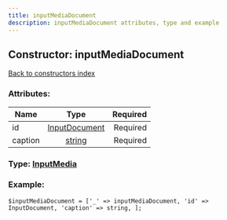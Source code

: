 ```yaml
---
title: inputMediaDocument
description: inputMediaDocument attributes, type and example
---
```

## Constructor: inputMediaDocument  
[Back to constructors index](index.md)



### Attributes:

| Name     |    Type       | Required |
|----------|:-------------:|---------:|
|id|[InputDocument](../types/InputDocument.md) | Required|
|caption|[string](../types/string.md) | Required|



### Type: [InputMedia](../types/InputMedia.md)


### Example:

```
$inputMediaDocument = ['_' => inputMediaDocument, 'id' => InputDocument, 'caption' => string, ];
```